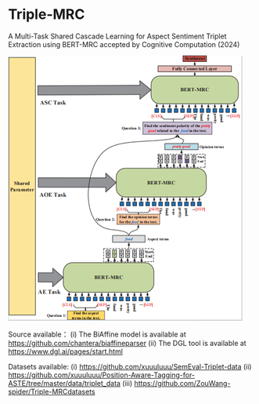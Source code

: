 # Triple-MRC
A Multi-Task Shared Cascade Learning for Aspect Sentiment Triplet Extraction using BERT-MRC accepted by Cognitive Computation (2024)

<img src="Triplet/picture/Triple-MRC.png" alt="Triple-MRC">

Source available：
(i) The BiAffine model is available at https://github.com/chantera/biaffineparser
(ii) The DGL tool is available at https://www.dgl.ai/pages/start.html

Datasets available:
(i) https://github.com/xuuuluuu/SemEval-Triplet-data
(ii) https://github.com/xuuuluuu/Position-Aware-Tagging-for-ASTE/tree/master/data/triplet_data
(iii) https://github.com/ZouWang-spider/Triple-MRCdatasets


